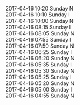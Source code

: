 2017-04-16 10:20 Sunday  N  
2017-04-16 10:10 Sunday  I  
2017-04-16 10:00 Sunday  N  
2017-04-16 08:15 Sunday  I  
2017-04-16 08:05 Sunday  N  
2017-04-16 07:55 Sunday  I  
2017-04-16 07:50 Sunday  N  
2017-04-16 06:25 Sunday  I  
2017-04-16 06:20 Sunday  N  
2017-04-16 05:35 Sunday  I  
2017-04-16 05:30 Sunday  N  
2017-04-16 05:25 Sunday  I  
2017-04-16 05:20 Sunday  N  
2017-04-16 05:00 Sunday  I  
2017-04-16 04:55 Sunday  N  

